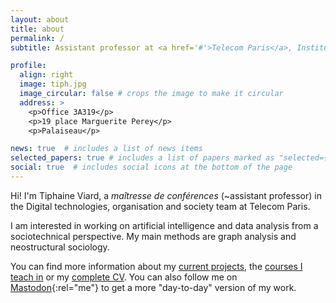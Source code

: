 ```yaml
---
layout: about
title: about
permalink: /
subtitle: Assistant professor at <a href='#'>Telecom Paris</a>, Institut Polytechnique de Paris.

profile:
  align: right
  image: tiph.jpg
  image_circular: false # crops the image to make it circular
  address: >
    <p>Office 3A319</p>
    <p>19 place Marguerite Perey</p>
    <p>Palaiseau</p>

news: true  # includes a list of news items
selected_papers: true # includes a list of papers marked as "selected={true}"
social: true  # includes social icons at the bottom of the page
---
```


Hi! I'm Tiphaine Viard, a *maîtresse de conférences* (~assistant professor) in the Digital technologies, organisation and society team at Telecom Paris.

I am interested in working on artificial intelligence and data analysis from a sociotechnical perspective.
My main methods are graph analysis and neostructural sociology.

You can find more information about my [current projects](projects/), the [courses I teach in](teaching/) or my [complete CV](assets/pdf/CV_Tiphaine_Viard.pdf).
You can also follow me on [Mastodon]("https://lipn.info/@t_viard"){:rel="me"} to get a more "day-to-day" version of my work.
